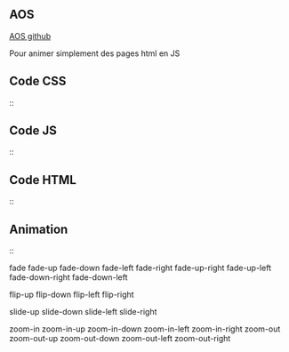 AOS
-------------------
[AOS github](https://github.com/michalsnik/aos)

Pour animer simplement des pages html en JS

Code CSS
-------------------
::

  <link rel="stylesheet" href="https://unpkg.com/aos@next/dist/aos.css" />

Code JS
-------------------
::

  <script src="https://unpkg.com/aos@next/dist/aos.js"></script>
  <script>
  AOS.init();
  </script>

Code HTML
-------------------
::

  <div
  data-aos="fade-up"
  data-aos-offset="200"
  data-aos-delay="50"
  data-aos-duration="1000"
  data-aos-easing="ease-in-out"
  data-aos-mirror="true"
  data-aos-once="false"
  data-aos-anchor-placement="top-center"
  >
  </div>

Animation
-------------------
::

  fade
  fade-up
  fade-down
  fade-left
  fade-right
  fade-up-right
  fade-up-left
  fade-down-right
  fade-down-left

  flip-up
  flip-down
  flip-left
  flip-right

  slide-up
  slide-down
  slide-left
  slide-right

  zoom-in
  zoom-in-up
  zoom-in-down
  zoom-in-left
  zoom-in-right
  zoom-out
  zoom-out-up
  zoom-out-down
  zoom-out-left
  zoom-out-right
